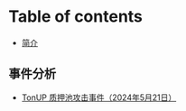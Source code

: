 # Table of contents

* [简介](README.md)

## 事件分析

* [ TonUP 质押池攻击事件（2024年5月21日）](shi-jian-fen-xi/tonup-zhi-ya-chi-gong-ji-shi-jian-2024-nian-5-yue-21-ri.md)
